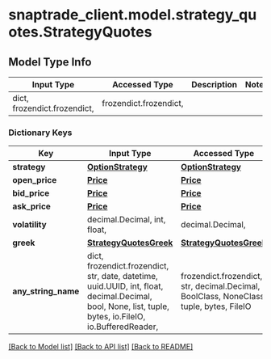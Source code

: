 # snaptrade_client.model.strategy_quotes.StrategyQuotes

## Model Type Info
Input Type | Accessed Type | Description | Notes
------------ | ------------- | ------------- | -------------
dict, frozendict.frozendict,  | frozendict.frozendict,  |  | 

### Dictionary Keys
Key | Input Type | Accessed Type | Description | Notes
------------ | ------------- | ------------- | ------------- | -------------
**strategy** | [**OptionStrategy**](OptionStrategy.md) | [**OptionStrategy**](OptionStrategy.md) |  | [optional] 
**open_price** | [**Price**](Price.md) | [**Price**](Price.md) |  | [optional] 
**bid_price** | [**Price**](Price.md) | [**Price**](Price.md) |  | [optional] 
**ask_price** | [**Price**](Price.md) | [**Price**](Price.md) |  | [optional] 
**volatility** | decimal.Decimal, int, float,  | decimal.Decimal,  |  | [optional] 
**greek** | [**StrategyQuotesGreek**](StrategyQuotesGreek.md) | [**StrategyQuotesGreek**](StrategyQuotesGreek.md) |  | [optional] 
**any_string_name** | dict, frozendict.frozendict, str, date, datetime, uuid.UUID, int, float, decimal.Decimal, bool, None, list, tuple, bytes, io.FileIO, io.BufferedReader,  | frozendict.frozendict, str, decimal.Decimal, BoolClass, NoneClass, tuple, bytes, FileIO | any string name can be used but the value must be the correct type | [optional]

[[Back to Model list]](../../README.md#documentation-for-models) [[Back to API list]](../../README.md#documentation-for-api-endpoints) [[Back to README]](../../README.md)

